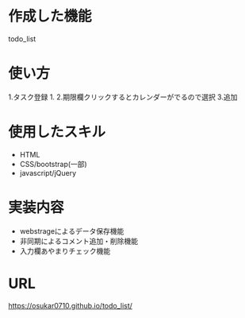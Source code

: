 # 作成した機能
todo_list
# 使い方
1.タスク登録
  1.
  2.期限欄クリックするとカレンダーがでるので選択
  3.追加

# 使用したスキル
- HTML
- CSS/bootstrap(一部)
- javascript/jQuery

# 実装内容
- webstrageによるデータ保存機能
- 非同期によるコメント追加・削除機能
- 入力欄あやまりチェック機能

# URL
https://osukar0710.github.io/todo_list/
